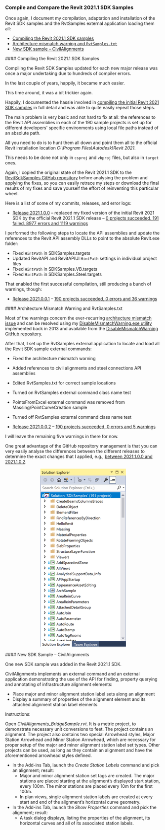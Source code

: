 <head>
<meta http-equiv="Content-Type" content="text/html; charset=utf-8">
<link rel="stylesheet" type="text/css" href="bc.css">
<script src="https://cdn.rawgit.com/google/code-prettify/master/loader/run_prettify.js" type="text/javascript"></script>
</head>

<!---

twitter:

 the #RevitAPI @AutodeskForge @AutodeskRevit #bim #DynamoBim #ForgeDevCon
 
I document my compilation, adaptation and installation of the Revit SDK samples and the RvtSamples external application loading them all
&ndash; Compiling the Revit 2021.1 SDK samples
&ndash; Architecture mismatch warning and <code>RvtSamples.txt</code>
&ndash; New SDK sample CivilAlignments...

linkedin:


#bim #DynamoBim #ForgeDevCon #Revit #API #IFC #SDK #AI #VisualStudio #Autodesk #AEC #adsk

the [Revit API discussion forum](http://forums.autodesk.com/t5/revit-api-forum/bd-p/160) thread

<center>
<img src="img/" alt="" title="" width="600"/>
<p style="font-size: 80%; font-style:italic"></p>
</center>

-->

### Compile and Compare the Revit 2021.1 SDK Samples

Once again, I document my compilation, adaptation and installation of the Revit SDK samples and the RvtSamples external application loading them all:

- [Compiling the Revit 2021.1 SDK samples](#2)
- [Architecture mismatch warning and `RvtSamples.txt`](#3)
- [New SDK sample &ndash; CivilAlignments](#4)

####<a name="2"></a> Compiling the Revit 2021.1 SDK Samples

Compiling the Revit SDK Samples updated for each new major release was once a major undertaking due to hundreds of compiler errors.

In the last couple of years, happily, it became much easier.

This time around, it was a bit trickier again.

Happily, I documented the hassle involved
in [compiling the initial Revit 2021 SDK samples](https://thebuildingcoder.typepad.com/blog/2020/05/compiling-the-revit-2021-sdk-samples.html) in
full detail and was able to quite easily repeat those steps.

The main problem is very basic and not hard to fix at all: the references to the Revit API assemblies in each of the 190 sample projects is set up for different developers' specific environments using local file paths instead of an absolute path.

All you need to do is to hunt them all down and point them all to the official Revit installation location *C:\Program Files\Autodesk\Revit 2021*.

This needs to be done not only in `csproj` and `vbproj` files, but also in `target` ones.

Again, I copied the original state of the Revit 2021.1 SDK to
the [RevitSdkSamples GitHub repository](https://github.com/jeremytammik/RevitSdkSamples) before
analysing the problem and applying the fixes, so you can easily retrace my steps or download the final results of my fixes and save yourself the effort of reinventing this particular wheel.

Here is a list of some of my commits, releases, and error logs:

- [Release 2021.1.0.0](https://github.com/jeremytammik/RevitSdkSamples/releases/tag/2021.1.0.0)
  &ndash; replaced my fixed version of the initial Revit 2021 SDK by the official Revit 2021.1 SDK release
  &ndash; [0 projects succeeded, 191 failed, 8977 errors and 1119 warnings](zip/revit_2021_sdk_samples_errors_warnings_1.txt)

I performed the following steps to locate the API assemblies and update the references to the Revit API assembly DLLs to point to the absolute Revit.exe folder:

- Fixed `HintPath` in SDKSamples.targets
- Updated RevitAPI and RevitAPIUI `HintPath` settings in individual project files
- Fixed `HintPath` in SDKSamples.VB.targets
- Fixed `HintPath` in SDKSamples.Steel.targets

That enabled the first successful compilation, still producing a bunch of warnings, though:

- [Release 2021.0.0.1](https://github.com/jeremytammik/RevitSdkSamples/releases/tag/2021.0.0.1)
  &ndash; [190 projects succeeded, 0 errors and 36 warnings](zip/revit_2021_sdk_samples_errors_warnings_5.txt)

####<a name="3"></a> Architecture Mismatch Warning and RvtSamples.txt

Most of the warnings concern the
ever-recurring [architecture mismatch issue](http://thebuildingcoder.typepad.com/blog/2013/06/processor-architecture-mismatch-warning.html)
and can be resolved using
my [DisableMismatchWarning.exe utility](http://thebuildingcoder.typepad.com/blog/2013/07/recursively-disable-architecture-mismatch-warning.html)
implemented back in 2013 and available from
the [DisableMismatchWarning GitHub repository](https://github.com/jeremytammik/DisableMismatchWarning).

After that, I set up the RvtSamples external application to locate and load all the Revit SDK sample external commands:

- Fixed the architecture mismatch warning
- Added references to civil alignments and steel connections API assemblies
- Edited RvtSamples.txt for correct sample locations
- Turned on RvtSamples external command class name test
- PointsFromExcel external command was removed from Massing/PointCurveCreation sample
- Turned off RvtSamples external command class name test

- [Release 2021.0.0.2](https://github.com/jeremytammik/RevitSdkSamples/releases/tag/2021.0.0.2)
  &ndash; [190 projects succeeded, 0 errors and 5 warnings](zip/revit_2021_sdk_samples_errors_warnings_6.txt)

I will leave the remaining five warnings in there for now.

One great advantage of the GitHub repository management is that you can very easily analyse the differences between the different releases to determine the exact changes that I applied, e.g.,
[between 2021.1.0.0 and 2021.1.0.2](https://github.com/jeremytammik/RevitSdkSamples/compare/2021.1.0.0...2021.1.0.2).

<center>
<img src="img/rvt_2021_1_sdk_samples.png" alt="Revit 2021.1 SDK samples" title="Revit 2021.1 SDK samples" width="277"/>
</center>

####<a name="4"></a> New SDK Sample &ndash; CivilAlignments

One new SDK sample was added in the Revit 2021.1 SDK.

CivilAlignments implements an external command and an external application demonstrating the use of the API for finding, property querying and annotating of infrastructure alignment elements:

- Place major and minor alignment station label sets along an alignment
- Display a summary of properties of the alignment element and its attached alignment station label elements

Instructions:

Open *CivilAlignments_BridgeSample.rvt*.
It is a metric project, to demonstrate necessary unit conversions to feet.
The project contains an alignment.
The project also contains two special Arrowhead styles, Major Station Arrowhead and Minor Station Arrowhead, which are necessary for proper setup of the major and minor alignment station label set types.
Other projects can be used, as long as they contain an alignment and have the aforementioned arrowhead styles defined.

- In the Add-ins Tab, launch the *Create Station Labels* command and pick an alignment; result: 
    - Major and minor alignment station set tags are created. The major stations are placed starting at the alignment’s displayed start station, every 100m. The minor stations are placed every 10m for the first 100m.
    - In plan views, single alignment station labels are created at every start and end of the alignment’s horizontal curve geometry. 
- In the Add-ins Tab, launch the *Show Properties* command and pick the alignment; result:
    - A task dialog displays, listing the properties of the alignment, its horizontal curves and all of its associated station labels. 

